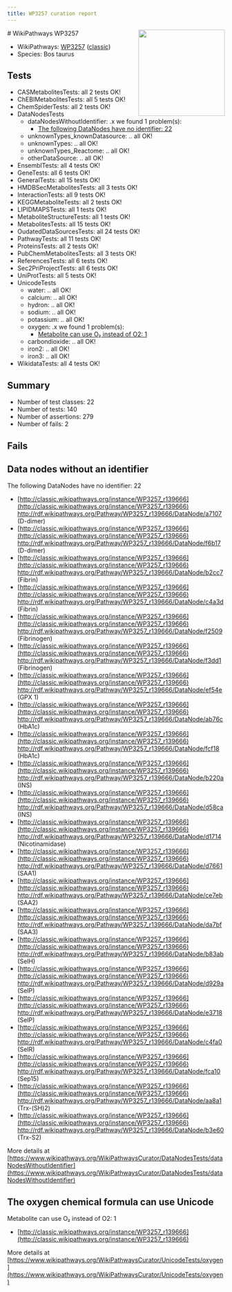 ```yaml
---
title: WP3257 curation report
---
```


<img style="float: right; width: 200px" src="https://upload.wikimedia.org/wikipedia/commons/thumb/8/83/Wplogo_with_text_500.png/640px-Wplogo_with_text_500.png" />
# WikiPathways WP3257

* WikiPathways: [WP3257](https://wikipathways.org/pathways/WP3257) ([classic](https://classic.wikipathways.org/instance/WP3257))
* Species: Bos taurus
## Tests
* CASMetabolitesTests: all 2 tests OK!
* ChEBIMetabolitesTests: all 5 tests OK!
* ChemSpiderTests: all 2 tests OK!
* DataNodesTests
    * dataNodesWithoutIdentifier: .x we found 1 problem(s):
        * [The following DataNodes have no identifier: 22](#8792c4b1)
    * unknownTypes_knownDatasource: .. all OK!
    * unknownTypes: .. all OK!
    * unknownTypes_Reactome: .. all OK!
    * otherDataSource: .. all OK!
* EnsemblTests: all 4 tests OK!
* GeneTests: all 6 tests OK!
* GeneralTests: all 15 tests OK!
* HMDBSecMetabolitesTests: all 3 tests OK!
* InteractionTests: all 9 tests OK!
* KEGGMetaboliteTests: all 2 tests OK!
* LIPIDMAPSTests: all 1 tests OK!
* MetaboliteStructureTests: all 1 tests OK!
* MetabolitesTests: all 15 tests OK!
* OudatedDataSourcesTests: all 24 tests OK!
* PathwayTests: all 11 tests OK!
* ProteinsTests: all 2 tests OK!
* PubChemMetabolitesTests: all 3 tests OK!
* ReferencesTests: all 6 tests OK!
* Sec2PriProjectTests: all 6 tests OK!
* UniProtTests: all 5 tests OK!
* UnicodeTests
    * water: .. all OK!
    * calcium: .. all OK!
    * hydron: .. all OK!
    * sodium: .. all OK!
    * potassium: .. all OK!
    * oxygen: .x we found 1 problem(s):
        * [Metabolite can use O₂ instead of O2: 1](#a55ec885)
    * carbondioxide: .. all OK!
    * iron2: .. all OK!
    * iron3: .. all OK!
* WikidataTests: all 4 tests OK!


## Summary

* Number of test classes: 22
* Number of tests: 140
* Number of assertions: 279
* Number of fails: 2

## Fails

<a name="8792c4b1" />

## Data nodes without an identifier

The following DataNodes have no identifier: 22

* [http://classic.wikipathways.org/instance/WP3257_r139666](http://classic.wikipathways.org/instance/WP3257_r139666) http://rdf.wikipathways.org/Pathway/WP3257_r139666/DataNode/a7107 (D-dimer)
* [http://classic.wikipathways.org/instance/WP3257_r139666](http://classic.wikipathways.org/instance/WP3257_r139666) http://rdf.wikipathways.org/Pathway/WP3257_r139666/DataNode/f6b17 (D-dimer)
* [http://classic.wikipathways.org/instance/WP3257_r139666](http://classic.wikipathways.org/instance/WP3257_r139666) http://rdf.wikipathways.org/Pathway/WP3257_r139666/DataNode/b2cc7 (Fibrin)
* [http://classic.wikipathways.org/instance/WP3257_r139666](http://classic.wikipathways.org/instance/WP3257_r139666) http://rdf.wikipathways.org/Pathway/WP3257_r139666/DataNode/c4a3d (Fibrin)
* [http://classic.wikipathways.org/instance/WP3257_r139666](http://classic.wikipathways.org/instance/WP3257_r139666) http://rdf.wikipathways.org/Pathway/WP3257_r139666/DataNode/f2509 (Fibrinogen)
* [http://classic.wikipathways.org/instance/WP3257_r139666](http://classic.wikipathways.org/instance/WP3257_r139666) http://rdf.wikipathways.org/Pathway/WP3257_r139666/DataNode/f3dd1 (Fibrinogen)
* [http://classic.wikipathways.org/instance/WP3257_r139666](http://classic.wikipathways.org/instance/WP3257_r139666) http://rdf.wikipathways.org/Pathway/WP3257_r139666/DataNode/ef54e (GPX 1)
* [http://classic.wikipathways.org/instance/WP3257_r139666](http://classic.wikipathways.org/instance/WP3257_r139666) http://rdf.wikipathways.org/Pathway/WP3257_r139666/DataNode/ab76c (HbA1c)
* [http://classic.wikipathways.org/instance/WP3257_r139666](http://classic.wikipathways.org/instance/WP3257_r139666) http://rdf.wikipathways.org/Pathway/WP3257_r139666/DataNode/fcf18 (HbA1c)
* [http://classic.wikipathways.org/instance/WP3257_r139666](http://classic.wikipathways.org/instance/WP3257_r139666) http://rdf.wikipathways.org/Pathway/WP3257_r139666/DataNode/b220a (INS)
* [http://classic.wikipathways.org/instance/WP3257_r139666](http://classic.wikipathways.org/instance/WP3257_r139666) http://rdf.wikipathways.org/Pathway/WP3257_r139666/DataNode/d58ca (INS)
* [http://classic.wikipathways.org/instance/WP3257_r139666](http://classic.wikipathways.org/instance/WP3257_r139666) http://rdf.wikipathways.org/Pathway/WP3257_r139666/DataNode/d1714 (Nicotinamidase)
* [http://classic.wikipathways.org/instance/WP3257_r139666](http://classic.wikipathways.org/instance/WP3257_r139666) http://rdf.wikipathways.org/Pathway/WP3257_r139666/DataNode/d7661 (SAA1)
* [http://classic.wikipathways.org/instance/WP3257_r139666](http://classic.wikipathways.org/instance/WP3257_r139666) http://rdf.wikipathways.org/Pathway/WP3257_r139666/DataNode/ce7eb (SAA2)
* [http://classic.wikipathways.org/instance/WP3257_r139666](http://classic.wikipathways.org/instance/WP3257_r139666) http://rdf.wikipathways.org/Pathway/WP3257_r139666/DataNode/da7bf (SAA3)
* [http://classic.wikipathways.org/instance/WP3257_r139666](http://classic.wikipathways.org/instance/WP3257_r139666) http://rdf.wikipathways.org/Pathway/WP3257_r139666/DataNode/b83ab (SelH)
* [http://classic.wikipathways.org/instance/WP3257_r139666](http://classic.wikipathways.org/instance/WP3257_r139666) http://rdf.wikipathways.org/Pathway/WP3257_r139666/DataNode/d929a (SelP)
* [http://classic.wikipathways.org/instance/WP3257_r139666](http://classic.wikipathways.org/instance/WP3257_r139666) http://rdf.wikipathways.org/Pathway/WP3257_r139666/DataNode/e3718 (SelP)
* [http://classic.wikipathways.org/instance/WP3257_r139666](http://classic.wikipathways.org/instance/WP3257_r139666) http://rdf.wikipathways.org/Pathway/WP3257_r139666/DataNode/c4fa0 (SelR)
* [http://classic.wikipathways.org/instance/WP3257_r139666](http://classic.wikipathways.org/instance/WP3257_r139666) http://rdf.wikipathways.org/Pathway/WP3257_r139666/DataNode/fca10 (Sep15)
* [http://classic.wikipathways.org/instance/WP3257_r139666](http://classic.wikipathways.org/instance/WP3257_r139666) http://rdf.wikipathways.org/Pathway/WP3257_r139666/DataNode/aa8a1 (Trx-(SH)2)
* [http://classic.wikipathways.org/instance/WP3257_r139666](http://classic.wikipathways.org/instance/WP3257_r139666) http://rdf.wikipathways.org/Pathway/WP3257_r139666/DataNode/b3e60 (Trx-S2)


More details at [https://www.wikipathways.org/WikiPathwaysCurator/DataNodesTests/dataNodesWithoutIdentifier](https://www.wikipathways.org/WikiPathwaysCurator/DataNodesTests/dataNodesWithoutIdentifier)

<a name="a55ec885" />

## The oxygen chemical formula can use Unicode

Metabolite can use O₂ instead of O2: 1

* [http://classic.wikipathways.org/instance/WP3257_r139666](http://classic.wikipathways.org/instance/WP3257_r139666)


More details at [https://www.wikipathways.org/WikiPathwaysCurator/UnicodeTests/oxygen](https://www.wikipathways.org/WikiPathwaysCurator/UnicodeTests/oxygen)

